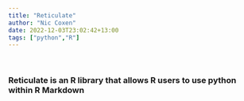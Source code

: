 ```yaml
---
title: "Reticulate"
author: "Nic Coxen"
date: 2022-12-03T23:02:42+13:00
tags: ["python","R"]
---
```

<br>


<h3>Reticulate is an R library that allows R users to use python within R Markdown</h3>

<br>


